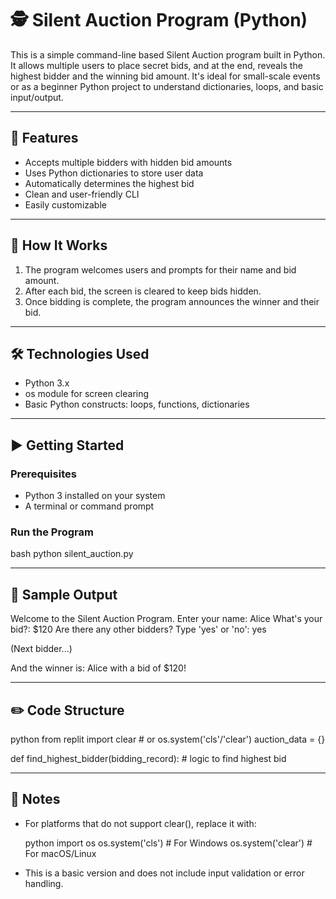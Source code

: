 # 🕵️ Silent Auction Program (Python)

This is a simple command-line based Silent Auction program built in Python. It allows multiple users to place secret bids, and at the end, reveals the highest bidder and the winning bid amount. It's ideal for small-scale events or as a beginner Python project to understand dictionaries, loops, and basic input/output.

---

## 🚀 Features

* Accepts multiple bidders with hidden bid amounts
* Uses Python dictionaries to store user data
* Automatically determines the highest bid
* Clean and user-friendly CLI
* Easily customizable

---

## 🧠 How It Works

1. The program welcomes users and prompts for their name and bid amount.
2. After each bid, the screen is cleared to keep bids hidden.
3. Once bidding is complete, the program announces the winner and their bid.

---

## 🛠️ Technologies Used

* Python 3.x
* os module for screen clearing
* Basic Python constructs: loops, functions, dictionaries

---

## ▶️ Getting Started

### Prerequisites

* Python 3 installed on your system
* A terminal or command prompt

### Run the Program

bash
python silent_auction.py


---

## 📄 Sample Output


Welcome to the Silent Auction Program.
Enter your name: Alice
What's your bid?: $120
Are there any other bidders? Type 'yes' or 'no': yes

(Next bidder...)

And the winner is: Alice with a bid of $120!


---

## ✏️ Code Structure

python
from replit import clear  # or os.system('cls'/'clear')
auction_data = {}

def find_highest_bidder(bidding_record):
    # logic to find highest bid


---

## 📌 Notes

* For platforms that do not support clear(), replace it with:

  python
  import os
  os.system('cls')  # For Windows
  os.system('clear')  # For macOS/Linux
  
* This is a basic version and does not include input validation or error handling.

